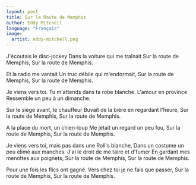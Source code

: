 ```yaml
---
layout: post
title: Sur la Route de Memphis
author: Eddy Mitchell
language: "Français"
image:
  artist: eddy-mitchell.png
---
```

J'écoutais le disc-jockey
Dans la voiture qui me traînait
Sur la route de Memphis,
Sur la route de Memphis.

Et la radio me vantait
Un truc débile qui m'endormait,
Sur la route de Memphis,
Sur la route de Memphis.

Je viens vers toi.
Tu m'attends dans ta robe blanche.
L'amour en province
Ressemble un peu à un dimanche.

Sur le siège avant, le chauffeur
Buvait de la bière en regardant l'heure,
Sur la route de Memphis,
Sur la route de Memphis.



A la place du mort, un chien-loup
Me jetait un regard un peu fou,
Sur la route de Memphis,
Sur la route de Memphis.

Je viens vers toi, mais pas dans une Roll's blanche,
Dans un costume un peu élimé aux manches.
J'ai le droit de me taire et d'fumer
En gardant mes menottes aux poignets,
Sur la route de Memphis,
Sur la route de Memphis.

Pour une fois les flics ont gagné.
Vers chez toi je ne fais que passer,
Sur la route de Memphis,
Sur la route de Memphis.
